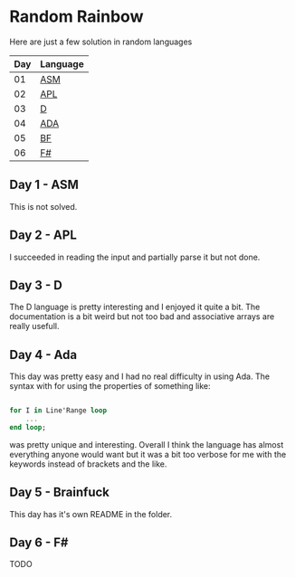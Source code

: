 # Random Rainbow

Here are just a few solution in random languages

| Day | Language |
| -   | - |
| 01 | [ASM](/2017-rainbow/01-asm/01.asm) |
| 02 | [APL](/2017-rainbow/02-apl/02.apl) |
| 03 | [D](/2017-rainbow/03-d/03.d) |
| 04 | [ADA](/2017-rainbow/04-ada/04.adb) |
| 05 | [BF](/2017-rainbow/05-bf/05.bf) |
| 06 | [F#](/2017-rainbow/06-fsx/06.fsx)|

## Day 1 - ASM

This is not solved.

## Day 2 - APL

I succeeded in reading the input and partially parse it but not done.

## Day 3 - D

The D language is pretty interesting and I enjoyed it quite a bit. The documentation is a bit weird but not too bad and associative arrays are really usefull.

## Day 4 - Ada

This day was pretty easy and I had no real difficulty in using Ada. The syntax with for using the properties of something like:

```ada

for I in Line'Range loop
    ...
end loop;

```

was pretty unique and interesting. Overall I think the language has almost everything anyone would want but it was a bit too verbose for me with the keywords instead of brackets and the like.

## Day 5 - Brainfuck

This day has it's own README in the folder.

## Day 6 - F#

TODO

